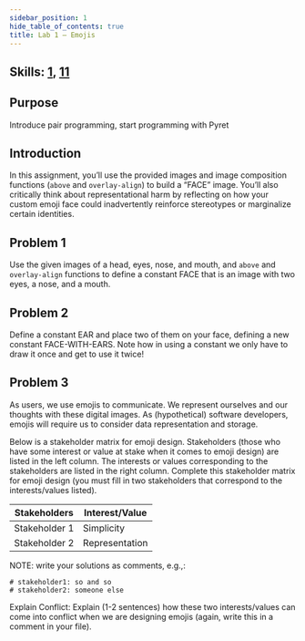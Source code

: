 ```yaml
---
sidebar_position: 1
hide_table_of_contents: true
title: Lab 1 — Emojis
---
```


## Skills: [1](</skills/#(1)>), [11](</skills/#(11)>)

## Purpose

Introduce pair programming, start programming with Pyret

## Introduction

In this assignment, you’ll use the provided images and image composition functions (`above` and `overlay-align`) to build a “FACE” image. You’ll also critically think about representational harm by reflecting on how your custom emoji face could inadvertently reinforce stereotypes or marginalize certain identities.

## Problem 1

Use the given images of a head, eyes, nose, and mouth, and `above` and `overlay-align` functions to define a constant FACE that is an image with two eyes, a nose, and a mouth.

## Problem 2

Define a constant EAR and place two of them on your face, defining a new constant FACE-WITH-EARS. Note how in using a constant we only have to draw it once and get to use it twice!

## Problem 3

As users, we use emojis to communicate. We represent ourselves and our thoughts with these digital images. As (hypothetical) software developers, emojis will require us to consider data representation and storage.

Below is a stakeholder matrix for emoji design. Stakeholders (those who have some interest or value at stake when it comes to emoji design) are listed in the left column. The interests or values corresponding to the stakeholders are listed in the right column. Complete this stakeholder matrix for emoji design (you must fill in two stakeholders that correspond to the interests/values listed).

| Stakeholders | Interest/Value |
| -- | -- |
| Stakeholder 1 | Simplicity |
| Stakeholder 2 | Representation |

NOTE: write your solutions as comments, e.g.,:

```
# stakeholder1: so and so
# stakeholder2: someone else
```

Explain Conflict: Explain (1-2 sentences) how these two interests/values can come into conflict when we are designing emojis (again, write this in a comment in your file).
